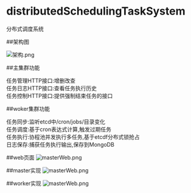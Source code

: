 # distributedSchedulingTaskSystem
分布式调度系统

##架构图

![架构.png](https://github.com/xiaxichen/distributedSchedulingTaskSystem/blob/master/doc/%E5%88%86%E5%B8%83%E5%BC%8F%E8%B0%83%E5%BA%A6%E6%9E%B6%E6%9E%84.png)

##主集群功能

任务管理HTTP接口:增删改查   
任务日志HTTP接口:查看任务执行历史  
任务控制HTTP接口:提供强制结束任务的接口

##woker集群功能

任务同步:监听etcd中/cron/jobs/目录变化  
任务调度:基于cron表达式计算,触发过期任务  
任务执行:协程池并发执行多任务,基于etcdf分布式锁抢占  
日志保存:捕获任务执行输出,保存到MongoDB  

##web页面
![masterWeb.png](https://github.com/xiaxichen/distributedSchedulingTaskSystem/blob/master/doc/masterWeb.png)

##master实现
![masterWeb.png](https://github.com/xiaxichen/distributedSchedulingTaskSystem/blob/master/doc/master%E5%AE%9E%E7%8E%B0.png)

##worker实现
![masterWeb.png](https://github.com/xiaxichen/distributedSchedulingTaskSystem/blob/master/doc/woker%E5%AE%9E%E7%8E%B0.png)